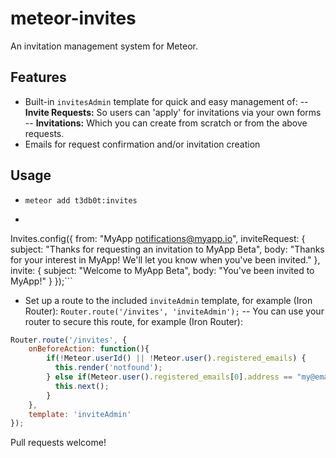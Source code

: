 # meteor-invites

An invitation management system for Meteor.

## Features

- Built-in `invitesAdmin` template for quick and easy management of:
-- **Invite Requests:** So users can 'apply' for invitations via your own forms
-- **Invitations:** Which you can create from scratch or from the above requests.
- Emails for request confirmation and/or invitation creation

## Usage

- `meteor add t3db0t:invites`
- ```js
Invites.config({
	from: "MyApp <notifications@myapp.io>",
	inviteRequest: {
    	subject: "Thanks for requesting an invitation to MyApp Beta",
    	body: "Thanks for your interest in MyApp! We'll let you know when you've been invited."
  	},
  	invite: {
    	subject: "Welcome to MyApp Beta",
    	body: "You've been invited to MyApp!"
  	}
});```
- Set up a route to the included `inviteAdmin` template, for example (Iron Router):
`Router.route('/invites', 'inviteAdmin');`
-- You can use your router to secure this route, for example (Iron Router):
```js
Router.route('/invites', {
    onBeforeAction: function(){
	    if(!Meteor.userId() || !Meteor.user().registered_emails) {
	      this.render('notfound');
	    } else if(Meteor.user().registered_emails[0].address == "my@email.com"){
	      this.next();
	    }
  	},
    template: 'inviteAdmin'
});
```

Pull requests welcome!